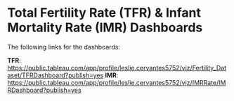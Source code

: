 # Total Fertility Rate (TFR) & Infant Mortality Rate (IMR) Dashboards

The following links for the dashboards:

**TFR**: https://public.tableau.com/app/profile/leslie.cervantes5752/viz/Fertility_Dataset/TFRDashboard?publish=yes
**IMR**: https://public.tableau.com/app/profile/leslie.cervantes5752/viz/IMRRate/IMRDashboard?publish=yes
